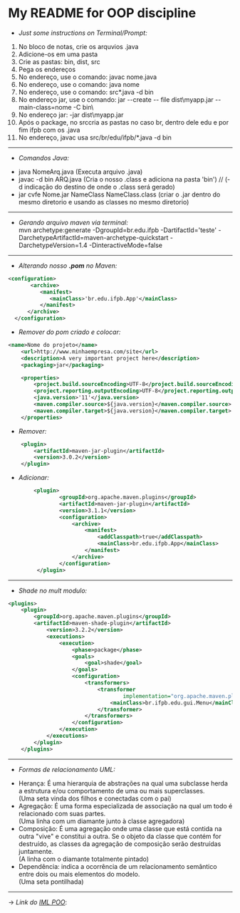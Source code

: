 # My README for OOP discipline

- *Just some instructions on Terminal/Prompt:*  
1. No bloco de notas, crie os arquvios .java  
2. Adicione-os em uma pasta  
3. Crie as pastas: bin, dist, src  
4. Pega os endereços  
5. No endereço, use o comando: javac nome.java  
6. No endereço, use o comando: java nome  
7. No endereço, use o comando: src\*.java -d bin  
8. No endereço jar, use o comando: jar --create -- file dist\myapp.jar --main-class=nome -C bin\  
9. No endereço jar: -jar dist\myapp.jar  
10. Após o package, no srccria as pastas no caso br, dentro dele edu e por fim ifpb com os .java  
11. No endereço, javac usa src/br/edu/ifpb/*.java -d bin  

---  
- *Comandos Java:*  
* java NomeArq.java  (Executa arquivo .java)  
* javac -d bin ARQ.java (Cria o nosso .class e adiciona na pasta 'bin') // (-d indicação do destino de onde o .class será gerado)  
* jar cvfe Nome.jar NameClass NameClass.class (criar o .jar dentro do mesmo diretorio e usando as classes no mesmo diretorio)  

---
- *Gerando arquivo maven via terminal:*   
   mvn archetype:generate -DgroupId=br.edu.ifpb -DartifactId='teste' -DarchetypeArtifactId=maven-archetype-quickstart -DarchetypeVersion=1.4 -DinteractiveMode=false  
---  
- *Alterando nosso **.pom** no Maven:*  
```XML  
<configuration>
       <archive>
          <manifest>
             <mainClass>'br.edu.ifpb.App'</mainClass>
          </manifest>
      </archive>
  </configuration>  
  ```  

  - *Remover **<properties>** do pom criado e colocar:*  

```XML
<name>Nome do projeto</name>
    <url>http://www.minhaempresa.com/site</url>
    <description>A very important project here</description>
    <packaging>jar</packaging>

    <properties>
        <project.build.sourceEncoding>UTF-8</project.build.sourceEncoding>
        <project.reporting.outputEncoding>UTF-8</project.reporting.outputEncoding>
        <java.version>'11'</java.version>
        <maven.compiler.source>${java.version}</maven.compiler.source>
        <maven.compiler.target>${java.version}</maven.compiler.target>
    </properties>
```

- *Remover:*  
```XML
    <plugin>
        <artifactId>maven-jar-plugin</artifactId>
        <version>3.0.2</version>
    </plugin>
``` 
- *Adicionar:*
```XML
	    <plugin>
                <groupId>org.apache.maven.plugins</groupId>
                <artifactId>maven-jar-plugin</artifactId>
                <version>3.1.1</version>
                <configuration>
                    <archive>
                        <manifest>
                            <addClasspath>true</addClasspath>
                            <mainClass>br.edu.ifpb.App</mainClass>
                        </manifest>
                    </archive>
                </configuration>
         </plugin>
```
---  
- *Shade no mult modulo:*  
```XML
<plugins>
    <plugin>
        <groupId>org.apache.maven.plugins</groupId>
        <artifactId>maven-shade-plugin</artifactId>
            <version>3.2.2</version>
            <executions>
                <execution>
                    <phase>package</phase>
                    <goals>
                        <goal>shade</goal>
                    </goals>
                    <configuration>
                        <transformers>
                            <transformer
                                    implementation="org.apache.maven.plugins.shade.resource.ManifestResourceTransformer">
                                <mainClass>br.ifpb.edu.gui.Menu</mainClass>
                            </transformer>
                        </transformers>
                    </configuration>
                </execution>
            </executions>
        </plugin>
    </plugins>
```  
---  
- *Formas de relacionamento UML:*  
* Herança: É uma hierarquia de abstrações na qual uma subclasse herda a estrutura e/ou comportamento de uma ou mais superclasses.  
(Uma seta vinda dos filhos e conectadas com o pai)  
* Agregação: É uma forma especializada de associação na qual um todo é relacionado com suas partes.  
(Uma linha com um diamante junto à classe agregadora)  
* Composição: É uma agregação onde uma classe que está contida na outra "vive" e constitui a outra. Se o objeto da classe que contém for destruído, as classes da agregação de composição serão destruídas juntamente.  
(A linha com o diamante totalmente pintado)  
* Dependência: indica a ocorrência de um relacionamento semântico entre dois ou mais elementos do modelo.  
(Uma seta pontilhada)  
---  
-> *Link do [IML POO](https://gist.github.com/JonatasDuarte)*: 


